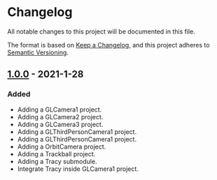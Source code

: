 # Changelog

All notable changes to this project will be documented in this file.

The format is based on [Keep a Changelog](https://keepachangelog.com/en/1.0.0/),
and this project adheres to [Semantic Versioning](https://semver.org/spec/v2.0.0.html).


## [1.0.0] - 2021-1-28
### Added
- Adding a GLCamera1 project.
- Adding a GLCamera2 project.
- Adding a GLCamera3 project.
- Adding a GLThirdPersonCamera1 project.
- Adding a GLThirdPersonCamera1 project.
- Adding a OrbitCamera project.
- Adding a Trackball project.
- Adding a Tracy submodule.
- Integrate Tracy inside GLCamera1 project.

[1.0.0]: https://github.com/wow2006/GLCameras/releases/tag/1.0.0
